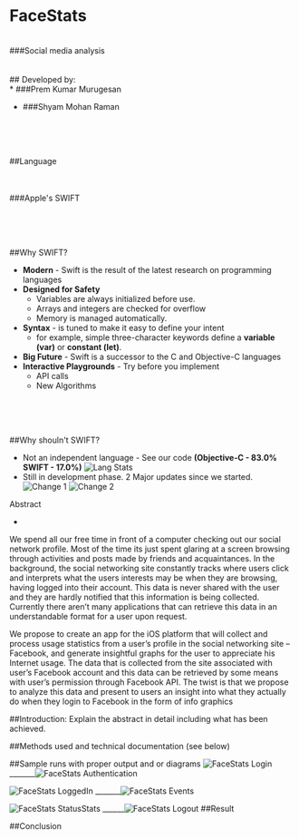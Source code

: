 # FaceStats
</br>
###Social media analysis
</br>
</br>
</br>
## Developed by:
</br>
* ###Prem Kumar Murugesan

* ###Shyam Mohan Raman 

</br>
</br>
</br>

##Language
</br>
</br>
</br>

###Apple's SWIFT

</br>
</br>
</br>

##Why SWIFT?

* **Modern** - 
Swift is the result of the latest research on programming languages
* **Designed for Safety** 
  * Variables are always initialized before use.
  * Arrays and integers are checked for overflow
  * Memory is managed automatically. 
* **Syntax** - is tuned to make it easy to define your intent 
  * for example, simple three-character keywords define a **variable (var)** or **constant (let)**.
* **Big Future** - Swift is a successor to the C and Objective-C languages
* **Interactive Playgrounds** - Try before you implement
  * API calls
  * New Algorithms
</br>
</br>
</br>

##Why shouln't SWIFT?

* Not an independent language - See our code **(Objective-C - 83.0% SWIFT - 17.0%)**
![Lang Stats](https://raw.githubusercontent.com/iamprem/FaceStats/master/Screenshots/lang_stat.png)
* Still in development phase. 2 Major updates since we started.
![Change 1]()
![Change 2]()



Abstract

*
We spend all our free time in front of a computer checking out our social network profile. Most of the time its just spent glaring at a screen browsing through activities and posts made by friends and acquaintances. In the background, the social networking site constantly tracks where users click and interprets what the users interests may be when they are browsing, having logged into their account. This data is never shared with the user and they are hardly notified that this information is being collected. Currently there aren’t many applications that can retrieve this data in an understandable format for a user upon request.

We propose to create an app for the iOS platform that will collect and process usage statistics from a user’s profile in the social networking site – Facebook, and generate insightful graphs for the user to appreciate his Internet usage. The data that is collected from the site associated with user’s Facebook account and this data can be retrieved by some means with user’s permission through Facebook API. The twist is that we propose to analyze this data and present to users an insight into what they actually do when they login to Facebook in the form of info graphics


##Introduction:   Explain the abstract in detail including what has been achieved.


##Methods used and technical documentation (see below)


##Sample runs with proper output and or diagrams
![FaceStats Login](https://raw.githubusercontent.com/iamprem/FaceStats/master/Screenshots/FaceStat1.png)
_______![FaceStats Authentication](https://raw.githubusercontent.com/iamprem/FaceStats/master/Screenshots/FaceStat2.png)

![FaceStats LoggedIn](https://raw.githubusercontent.com/iamprem/FaceStats/master/Screenshots/FaceStat3.png)
_______![FaceStats Events](https://raw.githubusercontent.com/iamprem/FaceStats/master/Screenshots/FaceStat4.png)

![FaceStats StatusStats](https://raw.githubusercontent.com/iamprem/FaceStats/master/Screenshots/FaceStat6.png)
______![FaceStats Logout](https://raw.githubusercontent.com/iamprem/FaceStats/master/Screenshots/FaceStat7.png)
##Result


##Conclusion
